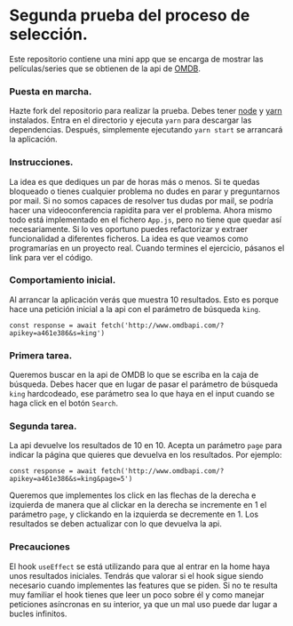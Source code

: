 # Segunda prueba del proceso de selección.

Este repositorio contiene una mini app que se encarga de mostrar las películas/series que se obtienen de la api de [OMDB](http://www.omdbapi.com/).

### Puesta en marcha.

Hazte fork del repositorio para realizar la prueba.
Debes tener [node](https://nodejs.org/es/) y [yarn](https://yarnpkg.com/) instalados.
Entra en el directorio y ejecuta `yarn` para descargar las dependencias.
Después, simplemente ejecutando `yarn start` se arrancará la aplicación.

### Instrucciones.

La idea es que dediques un par de horas más o menos.
Si te quedas bloqueado o tienes cualquier problema no dudes en parar y preguntarnos por mail.
Si no somos capaces de resolver tus dudas por mail, se podría hacer una videoconferencia rapidita para ver el problema.
Ahora mismo todo está implementado en el fichero `App.js`, pero no tiene que quedar así necesariamente. Si lo ves oportuno puedes refactorizar y extraer funcionalidad a diferentes ficheros.
La idea es que veamos como programarías en un proyecto real.
Cuando termines el ejercicio, pásanos el link para ver el código.

### Comportamiento inicial.

Al arrancar la aplicación verás que muestra 10 resultados.
Esto es porque hace una petición inicial a la api con el parámetro de búsqueda `king`.

```
const response = await fetch('http://www.omdbapi.com/?apikey=a461e386&s=king')
```

### Primera tarea.

Queremos buscar en la api de OMDB lo que se escriba en la caja de búsqueda.
Debes hacer que en lugar de pasar el parámetro de búsqueda `king` hardcodeado, ese parámetro sea lo que haya en el input cuando se haga click en el botón `Search`.

### Segunda tarea.

La api devuelve los resultados de 10 en 10. Acepta un parámetro `page` para indicar la página que quieres que devuelva en los resultados. Por ejemplo:

```
const response = await fetch('http://www.omdbapi.com/?apikey=a461e386&s=king&page=5')
```

Queremos que implementes los click en las flechas de la derecha e izquierda de manera que al clickar en la derecha se incremente en 1 el parámetro `page`, y clickando en la izquierda se decremente en 1.
Los resultados se deben actualizar con lo que devuelva la api.

### Precauciones

El hook `useEffect` se está utilizando para que al entrar en la home haya unos resultados iniciales.
Tendrás que valorar si el hook sigue siendo necesario cuando implementes las features que se piden.
Si no te resulta muy familiar el hook tienes que leer un poco sobre él y como manejar peticiones asíncronas en su interior, ya que un mal uso puede dar lugar a bucles infinitos.
